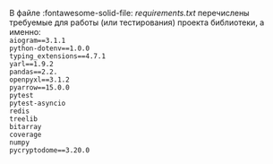 В файле :fontawesome-solid-file: _requirements.txt_  перечислены требуемые для работы (или тестирования) проекта библиотеки, а именно:<br>
`aiogram==3.1.1` <br>
`python-dotenv==1.0.0` <br>
`typing_extensions==4.7.1` <br>
`yarl==1.9.2` <br>
`pandas==2.2.` <br>
`openpyxl==3.1.2` <br>
`pyarrow==15.0.0` <br>
`pytest` <br>
`pytest-asyncio` <br>
`redis` <br>
`treelib` <br>
`bitarray` <br>
`coverage` <br>
`numpy` <br>
`pycryptodome==3.20.0` <br>


